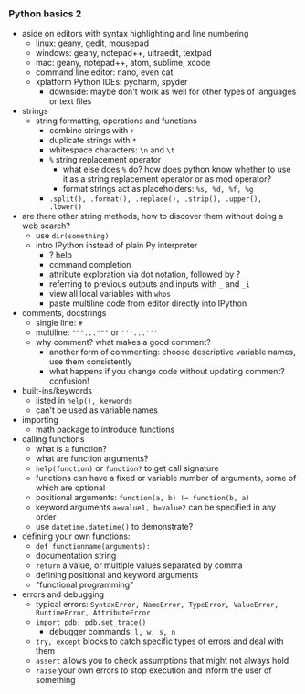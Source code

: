 ### Python basics 2

- aside on editors with syntax highlighting and line numbering
    - linux: geany, gedit, mousepad
    - windows: geany, notepad++, ultraedit, textpad
    - mac: geany, notepad++, atom, sublime, xcode
    - command line editor: nano, even cat
    - xplatform Python IDEs: pycharm, spyder
        - downside: maybe don't work as well for other types of languages or text files
- strings
    - string formatting, operations and functions
        - combine strings with `+`
        - duplicate strings with `*`
        - whitespace characters: `\n` and `\t`
        - `%` string replacement operator
            - what else does `%` do? how does python know whether to use it as a string
            replacement operator or as mod operator?
            - format strings act as placeholders: `%s, %d, %f, %g`
        - `.split(), .format(), .replace(), .strip(), .upper(), .lower()`
- are there other string methods, how to discover them without doing a web search?
    - use `dir(something)`
    - intro IPython instead of plain Py interpreter
        - ? help
        - command completion
        - attribute exploration via dot notation, followed by ?
        - referring to previous outputs and inputs with `_` and `_i`
        - view all local variables with `whos`
        - paste multiline code from editor directly into IPython
- comments, docstrings
    - single line: `#`
    - multiline: `"""..."""` or  `'''...'''`
    - why comment? what makes a good comment?
        - another form of commenting: choose descriptive variable names, use them consistently
        - what happens if you change code without updating comment? confusion!
- built-ins/keywords
    - listed in `help(), keywords`
    - can't be used as variable names
- importing
    - math package to introduce functions
- calling functions
    - what is a function?
    - what are function arguments?
    - `help(function)` or `function?` to get call signature
    - functions can have a fixed or variable number of arguments, some of which are optional
    - positional arguments: `function(a, b) != function(b, a)`
    - keyword arguments `a=value1, b=value2` can be specified in any order
    - use `datetime.datetime()` to demonstrate?
- defining your own functions:
    - `def functionname(arguments):`
    - documentation string
    - `return` a value, or multiple values separated by comma
    - defining positional and keyword arguments
    - "functional programming"
- errors and debugging
    - typical errors: `SyntaxError, NameError, TypeError, ValueError, RuntimeError,
    AttributeError`
    - `import pdb; pdb.set_trace()`
        - debugger commands: `l, w, s, n`
    - `try, except` blocks to catch specific types of errors and deal with them
    - `assert` allows you to check assumptions that might not always hold
    - `raise` your own errors to stop execution and inform the user of something
